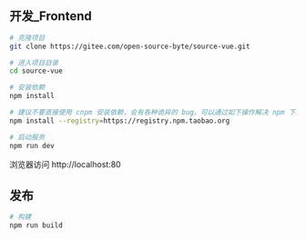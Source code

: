 ## 开发_Frontend

```bash
# 克隆项目
git clone https://gitee.com/open-source-byte/source-vue.git

# 进入项目目录
cd source-vue

# 安装依赖
npm install

# 建议不要直接使用 cnpm 安装依赖，会有各种诡异的 bug。可以通过如下操作解决 npm 下载速度慢的问题
npm install --registry=https://registry.npm.taobao.org

# 启动服务
npm run dev
```

浏览器访问 http://localhost:80

## 发布

```bash
# 构建
npm run build
```
